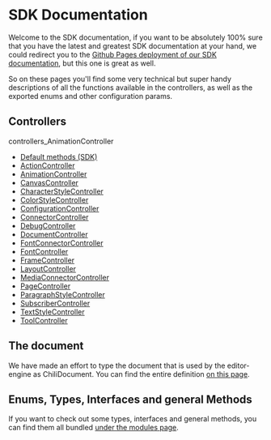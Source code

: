 # SDK Documentation

Welcome to the SDK documentation, if you want to be absolutely 100% sure that you have the latest and greatest SDK documentation at your hand, we could redirect you to the [Github Pages deployment of our SDK documentation](https://chili-publish.github.io/editor-sdk/index.html), but this one is great as well.

So on these pages you'll find some very technical but super handy descriptions of all the functions available in the controllers, as well as the exported enums and other configuration params.

## Controllers
controllers_AnimationController
-   [Default methods (SDK)](classes/index.SDK.html)
-   [ActionController](classes/controllers_ActionController.ActionController.html)
-   [AnimationController](classes/controllers_AnimationController.AnimationController.html)
-   [CanvasController](classes/controllers_CanvasController.CanvasController.html)
-   [CharacterStyleController](classes/controllers_CharacterStyleController.CharacterStyleController.html)
-   [ColorStyleController](classes/controllers_ColorStyleController.ColorStyleController.html)
-   [ConfigurationController](classes/controllers_ConfigurationController.ConfigurationController.html)
-   [ConnectorController](classes/controllers_ConnectorController.ConnectorController.html)
-   [DebugController](classes/controllers_DebugController.DebugController.html)
-   [DocumentController](classes/controllers_DocumentController.DocumentController.html)
-   [FontConnectorController](classes/controllers_FontConnectorController.FontConnectorController.html)
-   [FontController](classes/controllers_FontController.FontController.html)
-   [FrameController](classes/controllers_FrameController.FrameController.html)
-   [LayoutController](classes/controllers_LayoutController.LayoutController.html)
-   [MediaConnectorController](classes/controllers_MediaConnectorController.MediaConnectorController.html)
-   [PageController](classes/controllers_PageController.PageController.html)
-   [ParagraphStyleController](classes/controllers_ParagraphStyleController.ParagraphStyleController.html)
-   [SubscriberController](classes/controllers_SubscriberController.SubscriberController.html)
-   [TextStyleController](classes/controllers_TextStyleController.TextStyleController.html)
-   [ToolController](classes/controllers_ToolController.ToolController.html)

## The document

We have made an effort to type the document that is used by the editor-engine as ChiliDocument.
You can find the entire definition [on this page](interfaces/types_DocumentTypes.ChiliDocument.html).

## Enums, Types, Interfaces and general Methods

If you want to check out some types, interfaces and general methods, you can find them all bundled [under the modules page](modules).

